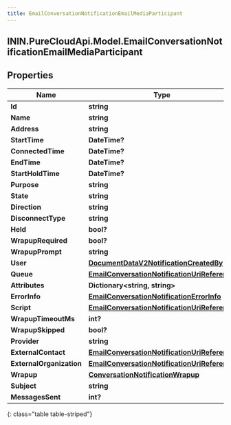 ```yaml
---
title: EmailConversationNotificationEmailMediaParticipant
---
```

## ININ.PureCloudApi.Model.EmailConversationNotificationEmailMediaParticipant

## Properties

|Name | Type | Description | Notes|
|------------ | ------------- | ------------- | -------------|
| **Id** | **string** |  | [optional] |
| **Name** | **string** |  | [optional] |
| **Address** | **string** |  | [optional] |
| **StartTime** | **DateTime?** |  | [optional] |
| **ConnectedTime** | **DateTime?** |  | [optional] |
| **EndTime** | **DateTime?** |  | [optional] |
| **StartHoldTime** | **DateTime?** |  | [optional] |
| **Purpose** | **string** |  | [optional] |
| **State** | **string** |  | [optional] |
| **Direction** | **string** |  | [optional] |
| **DisconnectType** | **string** |  | [optional] |
| **Held** | **bool?** |  | [optional] |
| **WrapupRequired** | **bool?** |  | [optional] |
| **WrapupPrompt** | **string** |  | [optional] |
| **User** | [**DocumentDataV2NotificationCreatedBy**](DocumentDataV2NotificationCreatedBy.html) |  | [optional] |
| **Queue** | [**EmailConversationNotificationUriReference**](EmailConversationNotificationUriReference.html) |  | [optional] |
| **Attributes** | **Dictionary&lt;string, string&gt;** |  | [optional] |
| **ErrorInfo** | [**EmailConversationNotificationErrorInfo**](EmailConversationNotificationErrorInfo.html) |  | [optional] |
| **Script** | [**EmailConversationNotificationUriReference**](EmailConversationNotificationUriReference.html) |  | [optional] |
| **WrapupTimeoutMs** | **int?** |  | [optional] |
| **WrapupSkipped** | **bool?** |  | [optional] |
| **Provider** | **string** |  | [optional] |
| **ExternalContact** | [**EmailConversationNotificationUriReference**](EmailConversationNotificationUriReference.html) |  | [optional] |
| **ExternalOrganization** | [**EmailConversationNotificationUriReference**](EmailConversationNotificationUriReference.html) |  | [optional] |
| **Wrapup** | [**ConversationNotificationWrapup**](ConversationNotificationWrapup.html) |  | [optional] |
| **Subject** | **string** |  | [optional] |
| **MessagesSent** | **int?** |  | [optional] |
{: class="table table-striped"}


